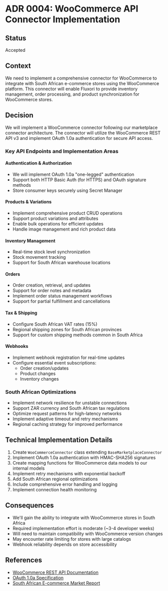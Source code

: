 # ADR 0004: WooCommerce API Connector Implementation

## Status

Accepted

## Context

We need to implement a comprehensive connector for WooCommerce to integrate with South African e-commerce stores using the WooCommerce platform. This connector will enable Fluxori to provide inventory management, order processing, and product synchronization for WooCommerce stores.

## Decision

We will implement a WooCommerce connector following our marketplace connector architecture. The connector will utilize the WooCommerce REST API v3 and implement OAuth 1.0a authentication for secure API access.

### Key API Endpoints and Implementation Areas

#### Authentication & Authorization

- We will implement OAuth 1.0a "one-legged" authentication
- Support both HTTP Basic Auth (for HTTPS) and OAuth signature methods
- Store consumer keys securely using Secret Manager

#### Products & Variations

- Implement comprehensive product CRUD operations
- Support product variations and attributes
- Enable bulk operations for efficient updates
- Handle image management and rich product data

#### Inventory Management

- Real-time stock level synchronization
- Stock movement tracking
- Support for South African warehouse locations

#### Orders

- Order creation, retrieval, and updates
- Support for order notes and metadata
- Implement order status management workflows
- Support for partial fulfillment and cancellations

#### Tax & Shipping

- Configure South African VAT rates (15%)
- Regional shipping zones for South African provinces
- Support for custom shipping methods common in South Africa

#### Webhooks

- Implement webhook registration for real-time updates
- Configure essential event subscriptions:
  - Order creation/updates
  - Product changes
  - Inventory changes

### South African Optimizations

- Implement network resilience for unstable connections
- Support ZAR currency and South African tax regulations
- Optimize request patterns for high-latency networks
- Implement adaptive timeout and retry mechanisms
- Regional caching strategy for improved performance

## Technical Implementation Details

1. Create `WooCommerceConnector` class extending `BaseMarketplaceConnector`
2. Implement OAuth 1.0a authentication with HMAC-SHA256 signatures
3. Create mapping functions for WooCommerce data models to our internal models
4. Implement retry mechanisms with exponential backoff
5. Add South African regional optimizations
6. Include comprehensive error handling and logging
7. Implement connection health monitoring

## Consequences

- We'll gain the ability to integrate with WooCommerce stores in South Africa
- Required implementation effort is moderate (~3-4 developer weeks)
- Will need to maintain compatibility with WooCommerce version changes
- May encounter rate limiting for stores with large catalogs
- Webhook reliability depends on store accessibility

## References

- [WooCommerce REST API Documentation](https://woocommerce.github.io/woocommerce-rest-api-docs/)
- [OAuth 1.0a Specification](https://oauth.net/core/1.0a/)
- [South African E-commerce Market Report](https://www.statista.com/outlook/dmo/ecommerce/south-africa)
